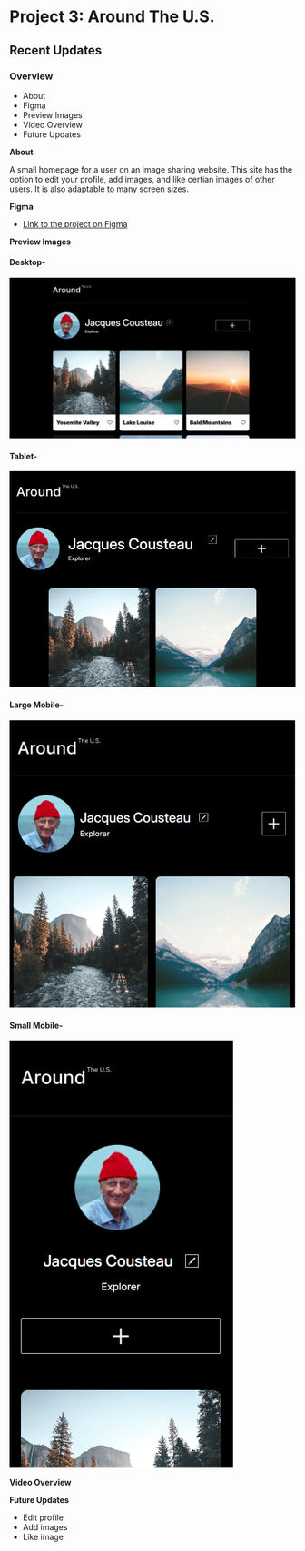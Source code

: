 # Project 3: Around The U.S.

## Recent Updates

### Overview

- About
- Figma
- Preview Images
- Video Overview
- Future Updates

**About**

A small homepage for a user on an image sharing website. This site has the option to edit your profile, add images, and like certian images of other users. It is also adaptable to many screen sizes.

**Figma**

- [Link to the project on Figma](https://www.figma.com/file/ii4xxsJ0ghevUOcssTlHZv/Sprint-3%3A-Around-the-US?node-id=0%3A1)

**Preview Images**

#### Desktop-

![Desktop](/images/demo/Desktop-View.png)

#### Tablet-

![Tablet](/images/demo/Tablet-View.png)

#### Large Mobile-

![Large Mobile](/images/demo/Large-Mobile.png)

#### Small Mobile-

![Small Mobile](/images/demo/Small-Mobile.png)

**Video Overview**

**Future Updates**

- Edit profile
- Add images
- Like image

